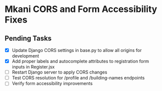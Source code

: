 # Mkani CORS and Form Accessibility Fixes

## Pending Tasks
- [x] Update Django CORS settings in base.py to allow all origins for development
- [x] Add proper labels and autocomplete attributes to registration form inputs in Register.jsx
- [ ] Restart Django server to apply CORS changes
- [ ] Test CORS resolution for /profile and /building-names endpoints
- [ ] Verify form accessibility improvements
